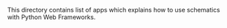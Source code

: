 This directory contains list of apps which explains how to use schematics with Python Web Frameworks.
